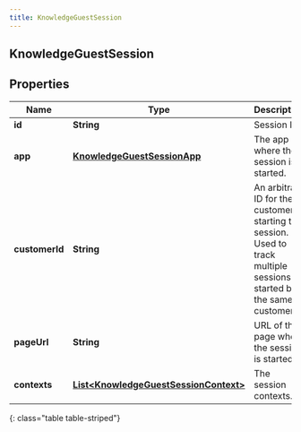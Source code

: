 ```yaml
---
title: KnowledgeGuestSession
---
```

## KnowledgeGuestSession


## Properties

| Name | Type | Description | Notes |
| ------------ | ------------- | ------------- | ------------- |
| **id** | <!----><!---->**String**<!----> | Session ID. |  [optional] |
| **app** | <!----><!---->[**KnowledgeGuestSessionApp**](KnowledgeGuestSessionApp.html)<!----> | The app where the session is started. |  |
| **customerId** | <!----><!---->**String**<!----> | An arbitrary ID for the customer starting the session. Used to track multiple sessions started by the same customer. |  |
| **pageUrl** | <!----><!---->**String**<!----> | URL of the page where the session is started. |  [optional] |
| **contexts** | <!----><!---->[**List&lt;KnowledgeGuestSessionContext&gt;**](KnowledgeGuestSessionContext.html)<!----> | The session contexts. |  [optional] |
{: class="table table-striped"}



